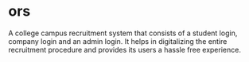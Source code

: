 # ors
A college campus recruitment system that consists of a student login, company login and an admin login. It helps in digitalizing the entire recruitment procedure and provides its users a hassle free experience.
